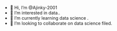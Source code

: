 - 👋 Hi, I’m @Ajinky-2001
- 👀 I’m interested in data..
- 🌱 I’m currently learning data science .
- 💞️ I’m looking to collaborate on data science filed.

<!---
Ajinky-2001/Ajinky-2001 is a ✨ special ✨ repository because its `README.md` (this file) appears on your GitHub profile.
You can click the Preview link to take a look at your changes.
--->
